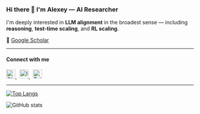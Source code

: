 ### Hi there 👋 I'm Alexey — AI Researcher

I'm deeply interested in **LLM alignment** in the broadest sense — including **reasoning**, **test-time scaling**, and **RL scaling**.

📄 [Google Scholar](https://scholar.google.ru/citations?user=X6H9mIUAAAAJ&hl=ru)

---

#### Connect with me

<a href="https://github.com/Myashka">
  <img src="https://cdn.jsdelivr.net/npm/simple-icons@3.0.1/icons/github.svg" alt="GitHub" height="24">
</a>
&nbsp;
<a href="https://www.instagram.com/myashkalol/">
  <img src="https://cdn.jsdelivr.net/npm/simple-icons@3.0.1/icons/instagram.svg" alt="Instagram" height="24">
</a>
&nbsp;
<a href="https://t.me/myashka29">
  <img src="https://cdn.jsdelivr.net/npm/simple-icons@3.0.1/icons/telegram.svg" alt="Telegram" height="24">
</a>

---

[![Top Langs](https://github-readme-stats.vercel.app/api/top-langs/?username=Myashka)](https://github.com/anuraghazra/github-readme-stats)

![GitHub stats](https://github-readme-stats.vercel.app/api?username=Myashka&show_icons=true)
